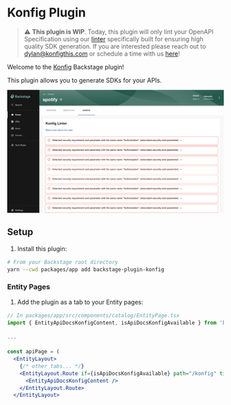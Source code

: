 # Konfig Plugin

> :warning: **This plugin is WIP**. Today, this plugin will only lint
> your OpenAPI Specification using our
> [linter](https://konfigthis.com/docs/lint-rules) specifically built for ensuring
> high quality SDK generation. If you are interested please reach out to
> dylan@konfigthis.com or schedule a time with us
> [here](https://konfigthis.com/schedule-demo)!

Welcome to the [Konfig](https://konfigthis.com) Backstage plugin!

This plugin allows you to generate SDKs for your APIs.

![Konfig](https://raw.githubusercontent.com/konfig-dev/backstage-plugin-konfig/main/plugins/backstage-plugin-konfig/docs/konfig.png)

## Setup

1. Install this plugin:

```bash
# From your Backstage root directory
yarn --cwd packages/app add backstage-plugin-konfig
```

### Entity Pages

1. Add the plugin as a tab to your Entity pages:

```jsx
// In packages/app/src/components/catalog/EntityPage.tsx
import { EntityApiDocsKonfigContent, isApiDocsKonfigAvailable } from 'backstage-plugin-konfig';

...

const apiPage = (
  <EntityLayout>
    {/* other tabs... */}
    <EntityLayout.Route if={isApiDocsKonfigAvailable} path="/konfig" title="Konfig">
      <EntityApiDocsKonfigContent />
    </EntityLayout.Route>
  </EntityLayout>
```
